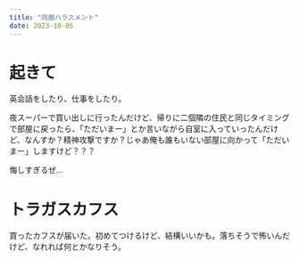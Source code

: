 ```yaml
---
title: "同居ハラスメント"
date: 2023-10-05
---
```


# 起きて
英会話をしたり、仕事をしたり。

夜スーパーで買い出しに行ったんだけど、帰りに二個隣の住民と同じタイミングで部屋に戻ったら、「ただいまー」とか言いながら自室に入っていったんだけど、なんすか？精神攻撃ですか？じゃあ俺も誰もいない部屋に向かって「ただいまー」しますけど？？？

悔しすぎるぜ...

# トラガスカフス
買ったカフスが届いた。初めてつけるけど、結構いいかも。落ちそうで怖いんだけど、なれれば何とかなりそう。